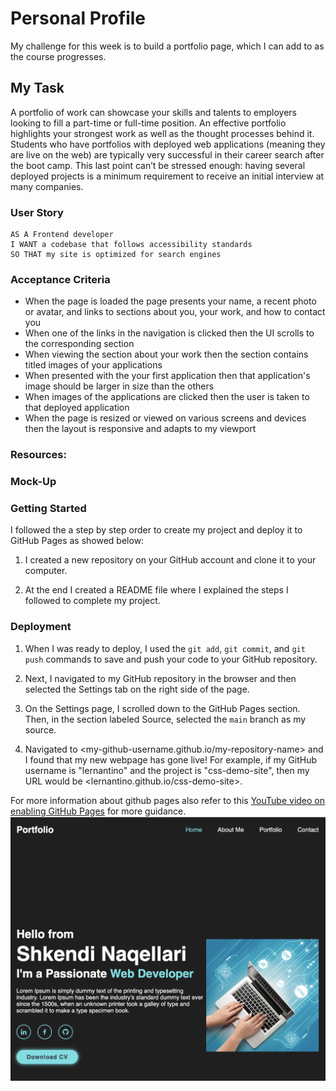# Personal Profile

My challenge for this week is to build a portfolio page, which I can add to as the course progresses.

## My Task

A portfolio of work can showcase your skills and talents to employers looking to fill a part-time or full-time position. An effective portfolio highlights your strongest work as well as the thought processes behind it. Students who have portfolios with deployed web applications (meaning they are live on the web) are typically very successful in their career search after the boot camp. This last point can’t be stressed enough: having several deployed projects is a minimum requirement to receive an initial interview at many companies.


### User Story

```
AS A Frontend developer
I WANT a codebase that follows accessibility standards
SO THAT my site is optimized for search engines
```

### Acceptance Criteria

* When the page is loaded the page presents your name, a recent photo or avatar, and links to sections about you, your work, and how to contact you
* When one of the links in the navigation is clicked then the UI scrolls to the corresponding section
* When viewing the section about your work then the section contains titled images of your applications
* When presented with the your first application then that application's image should be larger in size than the others
* When images of the applications are clicked then the user is taken to that deployed application
* When the page is resized or viewed on various screens and devices then the layout is responsive and adapts to my viewport

### Resources:


### Mock-Up

### Getting Started

I followed the a step by step order to create my project and deploy it to GitHub Pages as showed below:

1. I created a new repository on your GitHub account and clone it to your computer.

2. At the end I created a README file where I explained the steps I followed to complete my project.

### Deployment

1. When I was ready to deploy, I used the `git add`, `git commit`, and `git push` commands to save and push your code to your GitHub repository.

2. Next, I navigated to my GitHub repository in the browser and then selected the Settings tab on the right side of the page.

3. On the Settings page, I scrolled down to the GitHub Pages section. Then, in the section labeled Source, selected the `main` branch as my source.

4. Navigated to <my-github-username.github.io/my-repository-name> and I found that my new webpage has gone live! For example, if my GitHub username is "lernantino" and the project is "css-demo-site", then my URL would be <lernantino.github.io/css-demo-site>.

For more information about github pages also refer to this [YouTube video on enabling GitHub Pages](https://youtu.be/P4Mu1t5rIXg) for more guidance.
![Alt text](<Screenshot 2023-11-28 at 19.31.26.png>)
